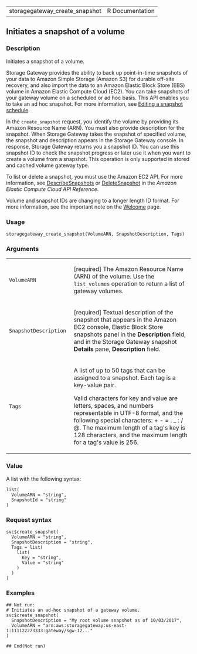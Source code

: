 <table style="width: 100%;">
<tbody>
<tr class="odd">
<td>storagegateway_create_snapshot</td>
<td style="text-align: right;">R Documentation</td>
</tr>
</tbody>
</table>

## Initiates a snapshot of a volume

### Description

Initiates a snapshot of a volume.

Storage Gateway provides the ability to back up point-in-time snapshots
of your data to Amazon Simple Storage (Amazon S3) for durable off-site
recovery, and also import the data to an Amazon Elastic Block Store
(EBS) volume in Amazon Elastic Compute Cloud (EC2). You can take
snapshots of your gateway volume on a scheduled or ad hoc basis. This
API enables you to take an ad hoc snapshot. For more information, see
[Editing a snapshot
schedule](https://docs.aws.amazon.com/storagegateway/index.html#SchedulingSnapshot).

In the `create_snapshot` request, you identify the volume by providing
its Amazon Resource Name (ARN). You must also provide description for
the snapshot. When Storage Gateway takes the snapshot of specified
volume, the snapshot and description appears in the Storage Gateway
console. In response, Storage Gateway returns you a snapshot ID. You can
use this snapshot ID to check the snapshot progress or later use it when
you want to create a volume from a snapshot. This operation is only
supported in stored and cached volume gateway type.

To list or delete a snapshot, you must use the Amazon EC2 API. For more
information, see
[DescribeSnapshots](https://docs.aws.amazon.com/AWSEC2/latest/APIReference/API_DescribeSnapshots.html)
or
[DeleteSnapshot](https://docs.aws.amazon.com/AWSEC2/latest/APIReference/API_DeleteSnapshot.html)
in the *Amazon Elastic Compute Cloud API Reference*.

Volume and snapshot IDs are changing to a longer length ID format. For
more information, see the important note on the
[Welcome](https://docs.aws.amazon.com/storagegateway/latest/APIReference/Welcome.html)
page.

### Usage

    storagegateway_create_snapshot(VolumeARN, SnapshotDescription, Tags)

### Arguments

<table>
<colgroup>
<col style="width: 35%" />
<col style="width: 65%" />
</colgroup>
<tbody>
<tr class="odd">
<td><code
id="storagegateway_create_snapshot_:_VolumeARN">VolumeARN</code></td>
<td><p>[required] The Amazon Resource Name (ARN) of the volume. Use the
<code>list_volumes</code> operation to return a list of gateway
volumes.</p></td>
</tr>
<tr class="even">
<td><code
id="storagegateway_create_snapshot_:_SnapshotDescription">SnapshotDescription</code></td>
<td><p>[required] Textual description of the snapshot that appears in
the Amazon EC2 console, Elastic Block Store snapshots panel in the
<strong>Description</strong> field, and in the Storage Gateway snapshot
<strong>Details</strong> pane, <strong>Description</strong>
field.</p></td>
</tr>
<tr class="odd">
<td><code id="storagegateway_create_snapshot_:_Tags">Tags</code></td>
<td><p>A list of up to 50 tags that can be assigned to a snapshot. Each
tag is a key-value pair.</p>
<p>Valid characters for key and value are letters, spaces, and numbers
representable in UTF-8 format, and the following special characters: + -
= . _ : / @. The maximum length of a tag's key is 128 characters, and
the maximum length for a tag's value is 256.</p></td>
</tr>
</tbody>
</table>

### Value

A list with the following syntax:

    list(
      VolumeARN = "string",
      SnapshotId = "string"
    )

### Request syntax

    svc$create_snapshot(
      VolumeARN = "string",
      SnapshotDescription = "string",
      Tags = list(
        list(
          Key = "string",
          Value = "string"
        )
      )
    )

### Examples

    ## Not run: 
    # Initiates an ad-hoc snapshot of a gateway volume.
    svc$create_snapshot(
      SnapshotDescription = "My root volume snapshot as of 10/03/2017",
      VolumeARN = "arn:aws:storagegateway:us-east-1:111122223333:gateway/sgw-12..."
    )

    ## End(Not run)
